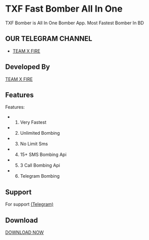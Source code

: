 # TXF Fast Bomber All In One
  TXF Bomber is All In One Bomber  App. Most Fastest Bomber In BD
   
  
  
 ## OUR TELEGRAM CHANNEL
  
 - [TEAM X FIRE](https://t.me/TXF2022) 
  
  
 ## Developed By
  
  
 <a href="https://www.facebook.com/team.x.fire.official">TEAM X FIRE</a> 
  
  
 ## Features 
  
  
  
 Features:  
 - 1) Very Fastest 
 - 2) Unlimited Bombing
 - 3) No Limit Sms
 - 4) 15+ SMS Bombing Api
 - 5) 3 Call Bombing Api
 - 6) Telegram Bombing
  
  
  
 ## Support 
  
 For support <a href="https://t.me/CyberExpertMamun">(Telegram)</a>
  
  
 ## Download  
 <a href="https://github.com/teamxfire/TXF-Ultra-Sms-Bomber-/raw/main/TXF%20SMS%20BOMBING%20ULTRA.apk">DOWNLOAD NOW</a> 
 
